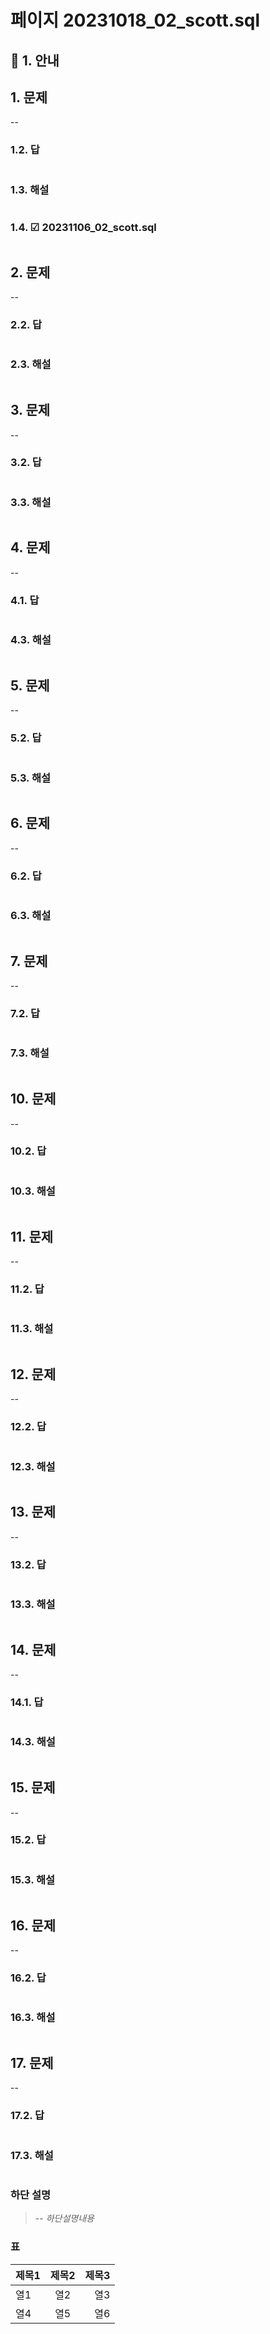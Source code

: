 # 페이지 20231018_02_scott.sql
## 📌 1. 안내

## 1. 문제
--
### 1.2. 답
``` SQL

```
### 1.3. 해설
``` SQL

```
### 1.4. ☑ 20231106_02_scott.sql
``` SQL

```
## 2. 문제
--
### 2.2. 답
``` SQL

```
### 2.3. 해설
``` SQL

```
## 3. 문제
--
### 3.2. 답
``` SQL

```
### 3.3. 해설
``` SQL

```
## 4. 문제
--
### 4.1. 답
``` SQL

```
### 4.3. 해설
``` SQL

```
## 5. 문제
--
### 5.2. 답
``` SQL

```
### 5.3. 해설
``` SQL

```
## 6. 문제
--
### 6.2. 답
``` SQL

```
### 6.3. 해설
``` SQL

```
## 7. 문제
--
### 7.2. 답
``` SQL

```
### 7.3. 해설
``` SQL

```
## 10. 문제
--
### 10.2. 답
``` SQL

```
### 10.3. 해설
``` SQL

```
## 11. 문제
--
### 11.2. 답
``` SQL

```
### 11.3. 해설
``` SQL

```
## 12. 문제
--
### 12.2. 답
``` SQL

```
### 12.3. 해설
``` SQL

```
## 13. 문제
--
### 13.2. 답
``` SQL

```
### 13.3. 해설
``` SQL

```
## 14. 문제
--
### 14.1. 답
``` SQL

```
### 14.3. 해설
``` SQL

```
## 15. 문제
--
### 15.2. 답
``` SQL

```
### 15.3. 해설
``` SQL

```
## 16. 문제
--
### 16.2. 답
``` SQL

```
### 16.3. 해설
``` SQL

```
## 17. 문제
--
### 17.2. 답
``` SQL

```
### 17.3. 해설
``` SQL

```
### 하단 설명
>-- *하단설명내용*

### 표
| 제목1 | 제목2 | 제목3 |
| :--- | :---: | ---: |
| 열1 | 열2 | 열3 |
| 열4 | 열5 | 열6 |
